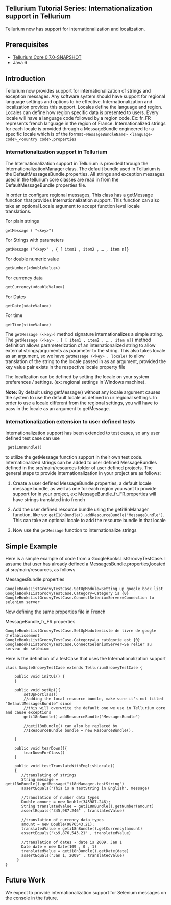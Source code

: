 
## Tellurium Tutorial Series: Internationalization support in Tellurium ##

Tellurium now has support for internationalization and localization.

## Prerequisites ##

  * [Tellurium Core 0.7.0-SNAPSHOT](http://maven.kungfuters.org/content/repositories/snapshots/tellurium/tellurium-core/0.7.0-SNAPSHOT/)
  * Java 6

## Introduction ##

Tellurium now provides support for internationalization of strings and exception messages. Any software system should have support for regional language settings and options to be effective. Internationalization and localization provides this support. Locales define the language and region. Locales can define how region specific data is presented to users. Every locale will have a language code followed by a region code. Ex: fr\_FR represents french language in the region of France. Internationalized strings for each locale is provided through a MessageBundle engineered for a specific locale which is of the format `<MessageBundleName>_<language-code>_<country code>.properties`

### Internationalization support in Tellurium ###

The Internationalization support in Tellurium is provided through the InternationalizationManager class. The default bundle used in Tellurium is the DefaultMessagesBundle.properties. All strings and exception messages used in the tellurium core classes are read in from the DefaultMessageBundle properties file.

In order to configure regional messages, This class has a getMessage function that provides Internationalization support. This function can also take an optional Locale argument to accept function level locale translations.


For plain strings
```
getMessage ( "<key>") 
```
For Strings with parameters
```
getMessage ("<key>" , { [ item1 , item2 , … , item n]}
```
For double numeric value
```
getNumber(<doubleValue>)
```
For currency data
```
getCurrency(<doubleValue>)
```
For Dates
```
getDate(<dateValue>)
```
For time
```
getTime(<timeValue>)
```

The `getMessage (<key>)` method signature internationalizes a simple string. The `getMessage (<key> , { [ item1 , item2 , … , item n]}` method definition allows parameterization of an internationalized string to allow external strings/arguments as parameter to the string. This also takes locale as an argument, so we have `getMessage (<key> , locale)` to allow translation of the string to the locale passed in as an argument, provided the key value pair exists in the respective locale property file

The localization can be defined by setting the locale on your system preferences / settings. (ex: regional settings in Windows machine).

**Note:** By default using getMessage() without any locale argument causes the system to use the default locale as defined in ur regional settings. In order to use a locale different from the regional settings, you will have to pass in the locale as an argument to getMessage.

### Internationalization extension to user defined tests ###

Internationalization support has been extended to test cases, so any user defined test case can use
```
 geti18nBundle() 
```

to utilize the getMessage function support in their own test code. Internationalized strings can be added to user defined MessageBundles defined in the src/main/resources folder of user defined projects. The general steps to provide internationalization in your project are as follows:

1. Create a user defined MessageBundle.properties, a default locale message bundle, as well as one for each region you want to provide support for in your project, ex: MessageBundle\_fr\_FR.properties will have strings translated into french

2. Add the user defined resource bundle using the geti18nManager function, like so: `getI18nBundle().addResourceBundle("MessageBundle")`. This can take an optional locale to add the resource bundle in that locale

3. Now use the `getMessage` function to internationalize strings

## Simple Example ##

Here is a simple example of code from a GoogleBooksListGroovyTestCase. I assume that user has already defined a MessagesBundle.properties,located at src/main/resources, as follows

MessagesBundle.properties
```
GoogleBooksListGroovyTestCase.SetUpModule=Setting up google book list
GoogleBooksListGroovyTestCase.Category=Category is {0}
GoogleBooksListGroovyTestCase.ConnectSeleniumServer=Connection to selenium server
```

Now defining the same properties file in French

MessageBundle\_fr\_FR.properties
```
GoogleBooksListGroovyTestCase.SetUpModule=Liste de livre de google d'établissement
GoogleBooksListGroovyTestCase.Category=La catégorie est {0}
GoogleBooksListGroovyTestCase.ConnectSeleniumServer=Se relier au serveur de sélénium
```

Here is the definition of a testCase that uses the Internationalization support
```
class SampleGroovyTestCase extends TelluriumGroovyTestCase {

    public void initUi() {
    }

    public void setUp(){
        setUpForClass()
        //adding the local resource bundle, make sure it's not titled "DefaultMessagesBundle" since
        //this will overwrite the default one we use in Tellurium core and cause exceptions
        geti18nBundle().addResourceBundle("MessagesBundle")
        
        //geti18nBundle() can also be replaced by 
        //IResourceBundle bundle = new ResourceBundle(), 

    }

    public void tearDown(){
        tearDownForClass()
    }

    public void testTranslateWithEnglishLocale()
    {
       //translating of strings
       String message = geti18nBundle().getMessage("i18nManager.testString")
       assertEquals("This is a testString in English", message)

       //translation of number data types
       Double amount = new Double(345987.246);
       String translatedValue = geti18nBundle().getNumber(amount)
       assertEquals("345,987.246" , translatedValue)

       //translation of currency data types
       amount = new Double(9876543.21);
       translatedValue = geti18nBundle().getCurrency(amount)
       assertEquals("\$9,876,543.21" , translatedValue)

       //translation of dates - date is 2009, Jan 1
       Date date = new Date(109 , 0 , 1)
       translatedValue = geti18nBundle().getDate(date)
       assertEquals("Jan 1, 2009" , translatedValue)
     }
}
```

## Future Work ##

We expect to provide internationalization support for Selenium messages on the console in the future.